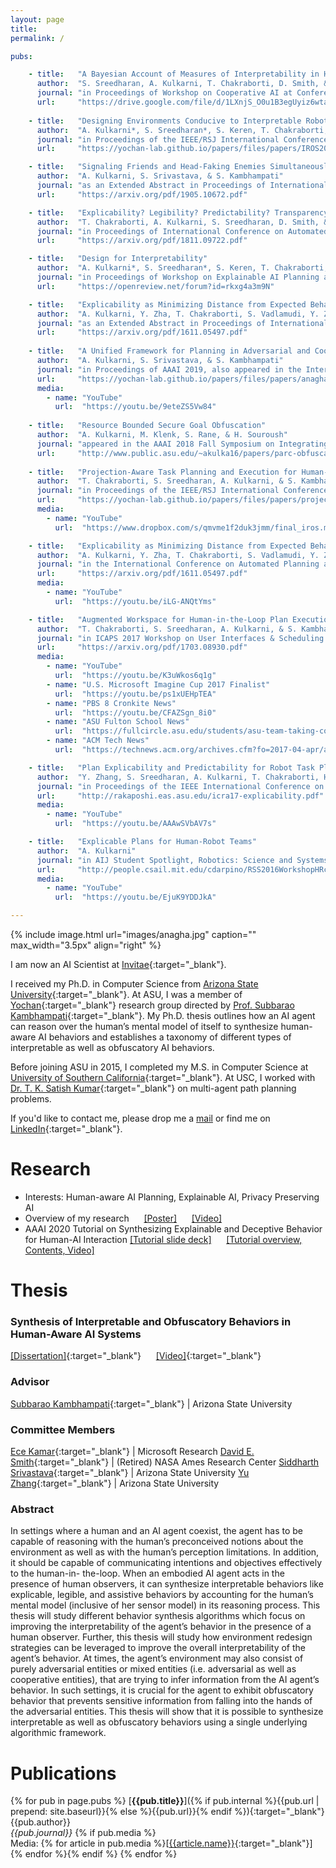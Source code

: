 ```yaml
---
layout: page
title:
permalink: /

pubs:

    - title:   "A Bayesian Account of Measures of Interpretability in Human-AI Interaction"
      author:  "S. Sreedharan, A. Kulkarni, T. Chakraborti, D. Smith, & S. Kambhampati"
      journal: "in Proceedings of Workshop on Cooperative AI at Conference on Neural Information Processing Systems (NeurIPS), 2020, also appeared in the Workshop on Explainable AI Planning at International Conference on Automated Planning and Scheduling (ICAPS) 2020."
      url:     "https://drive.google.com/file/d/1LXnjS_O0u1B3egUyiz6wtaHJ-lC6YOdF/view"
    
    - title:   "Designing Environments Conducive to Interpretable Robot Behavior"
      author:  "A. Kulkarni*, S. Sreedharan*, S. Keren, T. Chakraborti, D. Smith, & S. Kambhampati"
      journal: "in Proceedings of the IEEE/RSJ International Conference on Intelligent Robots and Systems (IROS) 2020."
      url:     "https://yochan-lab.github.io/papers/files/papers/IROS2020_design_for_explicability.pdf"

    - title:   "Signaling Friends and Head-Faking Enemies Simultaneously: Balancing Goal Obfuscation and Goal Legibility"
      author:  "A. Kulkarni, S. Srivastava, & S. Kambhampati"
      journal: "as an Extended Abstract in Proceedings of International Conference on Autonomous Agents and Multiagent Systems (AAMAS) 2020."
      url:     "https://arxiv.org/pdf/1905.10672.pdf"

    - title:   "Explicability? Legibility? Predictability? Transparency? Privacy? Security? The Emerging Landscape of Interpretable Agent Behavior"
      author:  "T. Chakraborti, A. Kulkarni, S. Sreedharan, D. Smith, & S. Kambhampati"
      journal: "in Proceedings of International Conference on Automated Planning and Scheduling (ICAPS) 2019."
      url:     "https://arxiv.org/pdf/1811.09722.pdf"

    - title:   "Design for Interpretability"
      author:  "A. Kulkarni*, S. Sreedharan*, S. Keren, T. Chakraborti, D. Smith, & S. Kambhampati"
      journal: "in Proceedings of Workshop on Explainable AI Planning at International Conference on Automated Planning and Scheduling (ICAPS) 2019."
      url:     "https://openreview.net/forum?id=rkxg4a3m9N"

    - title:   "Explicability as Minimizing Distance from Expected Behavior"
      author:  "A. Kulkarni, Y. Zha, T. Chakraborti, S. Vadlamudi, Y. Zhang, & S. Kambhampati"
      journal: "as an Extended Abstract in Proceedings of International Conference on Autonomous Agents and Multiagent Systems (AAMAS) 2019."
      url:     "https://arxiv.org/pdf/1611.05497.pdf"
  
    - title:   "A Unified Framework for Planning in Adversarial and Cooperative Environments"
      author:  "A. Kulkarni, S. Srivastava, & S. Kambhampati"
      journal: "in Proceedings of AAAI 2019, also appeared in the International Conference on Automated Planning and Scheduling (ICAPS) 2018 Workshop on Planning and Robotics."
      url:     "https://yochan-lab.github.io/papers/files/papers/anagha-aaai-2019.pdf"
      media:
        - name: "YouTube"
          url:  "https://youtu.be/9eteZS5Vw84"
    
    - title:   "Resource Bounded Secure Goal Obfuscation"
      author:  "A. Kulkarni, M. Klenk, S. Rane, & H. Souroush"
      journal: "appeared in the AAAI 2018 Fall Symposium on Integrating Planning, Diagnosis and Causal Reasoning, and in AAAI 2019 Workshop on Plan, Activity and Intent Recognition."
      url:     "http://www.public.asu.edu/~akulka16/papers/parc-obfuscation-aaai.pdf"
      
    - title:   "Projection-Aware Task Planning and Execution for Human-in-the-Loop Operation of Robots in a Mixed-Reality Workspace"
      author:  "T. Chakraborti, S. Sreedharan, A. Kulkarni, & S. Kambhampati"
      journal: "in Proceedings of the IEEE/RSJ International Conference on Intelligent Robots and Systems (IROS) 2018, also appeared in HRI 2018 Workshop on Virtual, Augmented and Mixed Reality for Human-Robot Interaction, and in ICAPS 2018 Workshop on User Interfaces & Scheduling & Planning."
      url:     "https://yochan-lab.github.io/papers/files/papers/projection-aware.pdf"
      media:
        - name: "YouTube"
          url:  "https://www.dropbox.com/s/qmvme1f2duk3jmm/final_iros.mp4"

    - title:   "Explicability as Minimizing Distance from Expected Behavior"
      author:  "A. Kulkarni, Y. Zha, T. Chakraborti, S. Vadlamudi, Y. Zhang, & S. Kambhampati"
      journal: "in the International Conference on Automated Planning and Scheduling (ICAPS) 2018 Workshop on Explainable AI Planning."
      url:     "https://arxiv.org/pdf/1611.05497.pdf"
      media:
        - name: "YouTube"
          url:  "https://youtu.be/iLG-ANQtYms"

    - title:   "Augmented Workspace for Human-in-the-Loop Plan Execution"
      author:  "T. Chakraborti, S. Sreedharan, A. Kulkarni, & S. Kambhampati"
      journal: "in ICAPS 2017 Workshop on User Interfaces & Scheduling & Planning; and ICAPS 2017 System Demonstrations and Exhibits."
      url:     "https://arxiv.org/pdf/1703.08930.pdf"
      media:
        - name: "YouTube"
          url:  "https://youtu.be/K3uWkos6q1g"
        - name: "U.S. Microsoft Imagine Cup 2017 Finalist"
          url:  "https://youtu.be/ps1xUEHpTEA"
        - name: "PBS 8 Cronkite News"
          url:  "https://youtu.be/CFAZSgn_8i0"
        - name: "ASU Fulton School News"
          url:  "https://fullcircle.asu.edu/students/asu-team-taking-concept-closer-human-robot-connection-u-s-imagine-cup-finals/"
        - name: "ACM Tech News"
          url:  "https://technews.acm.org/archives.cfm?fo=2017-04-apr/apr-17-2017.html"

    - title:   "Plan Explicability and Predictability for Robot Task Planning"
      author:  "Y. Zhang, S. Sreedharan, A. Kulkarni, T. Chakraborti, H. H. Zhuo, & S. Kambhampati"
      journal: "in Proceedings of the IEEE International Conference on Robotics and Automation (ICRA) 2017, and also appeared in Robotics: Science and Systems (RSS) 2016 Workshop on Planning for Human-Robot Interaction: Shared Autonomy and Collaborative Robotics."
      url:     "http://rakaposhi.eas.asu.edu/icra17-explicability.pdf"
      media:
        - name: "YouTube"
          url:  "https://youtu.be/AAAwSVbAV7s"

    - title:   "Explicable Plans for Human-Robot Teams"
      author:  "A. Kulkarni"
      journal: "in AIJ Student Spotlight, Robotics: Science and Systems (RSS) 2016 Workshop on Planning for Human-Robot Interaction: Shared Autonomy and Collaborative Robotics."
      url:     "http://people.csail.mit.edu/cdarpino/RSS2016WorkshopHRcolla/abstracts/RSS16WS_AI_award_ExplicablePlans.pdf"
      media:
        - name: "YouTube"
          url:  "https://youtu.be/EjuK9YDDJkA"

---
```


{% include image.html url="images/anagha.jpg" caption="" max_width="3.5px" align="right" %}

I am now an AI Scientist at [Invitae](https://www.invitae.com/en){:target="_blank"}. 

I received my Ph.D. in Computer Science from [Arizona State University](http://www.asu.edu){:target="_blank"}. At ASU, I was a member of [Yochan](https://yochan-lab.github.io/home/){:target="_blank"} research group directed by [Prof. Subbarao Kambhampati](http://rakaposhi.eas.asu.edu/){:target="_blank"}. My Ph.D. thesis outlines how an AI agent can reason over the human’s mental model of itself to synthesize human-aware AI behaviors and establishes a taxonomy of different types of interpretable as well as obfuscatory AI behaviors. 

Before joining ASU in 2015, I completed my M.S. in Computer Science at [University of Southern California](http://www.usc.edu){:target="_blank"}. At USC, I worked with [Dr. T. K. Satish Kumar](https://www.tkskwork.org/){:target="_blank"} on multi-agent path planning problems.

If you'd like to contact me, please drop me a [mail](mailto:kulkarni.p.anagha@gmail.com) or find me on [LinkedIn](https://www.linkedin.com/in/anaghapk){:target="_blank"}.

# Research
* Interests: Human-aware AI Planning, Explainable AI, Privacy Preserving AI
* Overview of my research &nbsp;&nbsp;&nbsp;&nbsp; [[Poster]](https://www.dropbox.com/s/zxo80tsqxl40t5t/ResearchPoster.pdf?dl=0) &nbsp;&nbsp;&nbsp;&nbsp; [[Video]](https://youtu.be/WvjNAWtnCbs)
* AAAI 2020 Tutorial on Synthesizing Explainable and Deceptive Behavior for Human-AI Interaction
[[Tutorial slide deck]](https://www.dropbox.com/s/9z9iedehwhcxm22/tutorial.pdf?dl=0) &nbsp;&nbsp;&nbsp;&nbsp; [[Tutorial overview, Contents, Video]](https://yochan-lab.github.io/tutorial/AAAI-2020/)

# <a name="thesis"></a>Thesis

### Synthesis of Interpretable and Obfuscatory Behaviors in Human-Aware AI Systems 
[[Dissertation]](/files/thesis.pdf){:target="_blank"}  &nbsp;&nbsp;&nbsp;&nbsp; [[Video]](https://www.youtube.com/watch?v=j--M3l6412Q){:target="_blank"}

### Advisor
  
  [Subbarao Kambhampati](http://rakaposhi.eas.asu.edu/){:target="_blank"} | Arizona State University

### Committee Members
  
  [Ece Kamar](https://www.ecekamar.com/){:target="_blank"} | Microsoft Research 
  [David E. Smith](http://psresearch.xyz/){:target="_blank"} | (Retired) NASA Ames Research Center
  [Siddharth Srivastava](http://siddharthsrivastava.net/){:target="_blank"} | Arizona State University
  [Yu Zhang](http://www.public.asu.edu/~yzhan442/){:target="_blank"} | Arizona State University

### Abstract 

In settings where a human and an AI agent coexist, the agent has to be capable of reasoning with the human’s preconceived notions about the environment as well as with the human’s perception limitations. In addition, it should be capable of communicating intentions and objectives effectively to the human-in- the-loop. When an embodied AI agent acts in the presence of human observers, it can synthesize interpretable behaviors like explicable, legible, and assistive behaviors by accounting for the human’s mental model (inclusive of her sensor model) in its reasoning process. This thesis will study different behavior synthesis algorithms which focus on improving the interpretability of the agent’s behavior in the presence of a human observer. Further, this thesis will study how environment redesign strategies can be leveraged to improve the overall interpretability of the agent’s behavior. At times, the agent’s environment may also consist of purely adversarial entities or mixed entities (i.e. adversarial as well as cooperative entities), that are trying to infer information from the AI agent’s behavior. In such settings, it is crucial for the agent to exhibit obfuscatory behavior that prevents sensitive information from falling into the hands of the adversarial entities. This thesis will show that it is possible to synthesize interpretable as well as obfuscatory behaviors using a single underlying algorithmic framework.

# <a name="publications"></a>Publications 

{% for pub in page.pubs %}
[**{{pub.title}}**]({% if pub.internal %}{{pub.url | prepend: site.baseurl}}{% else %}{{pub.url}}{% endif %}){:target="_blank"}<br />
{{pub.author}}<br />
*{{pub.journal}}*
{% if pub.media %}<br />Media: {% for article in pub.media %}[[{{article.name}}]({{article.url}}){:target="_blank"}] {% endfor %}{% endif %}
{% endfor %}

